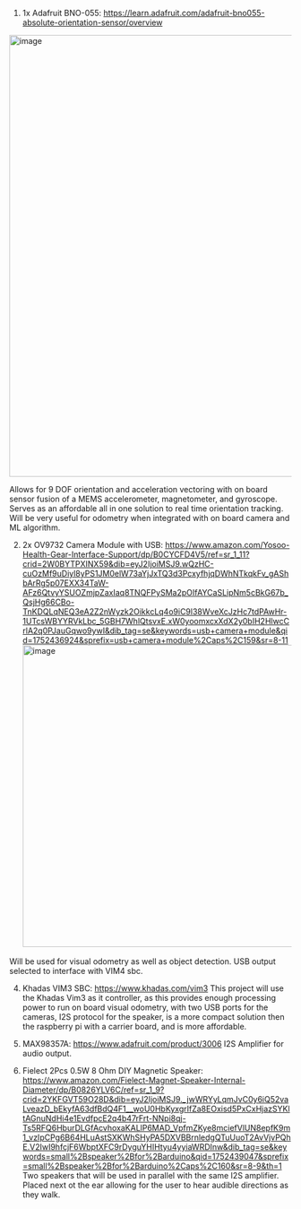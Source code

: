 1. 1x Adafruit BNO-055: https://learn.adafruit.com/adafruit-bno055-absolute-orientation-sensor/overview
<img width="1024" height="788" alt="image" src="https://github.com/user-attachments/assets/a4cd592a-0b53-46ad-b18a-3cb61c00ac1a" />

Allows for 9 DOF orientation and acceleration vectoring with on board sensor fusion of a MEMS accelerometer, magnetometer, and gyroscope. Serves as an affordable all in one solution to real time orientation tracking. Will be very useful for odometry when integrated with on board camera and ML algorithm.

2. 2x OV9732 Camera Module with USB: https://www.amazon.com/Yosoo-Health-Gear-Interface-Support/dp/B0CYCFD4V5/ref=sr_1_11?crid=2W0BYTPXINX59&dib=eyJ2IjoiMSJ9.wQzHC-cuOzMf9uDiyl8yPS1JM0elW73aYjJxTQ3d3PcxyfhjqDWhNTkqkFv_gAShbArRg5p07EXX34TaW-AFz6QtvyYSUOZmjpZaxIaq8TNQFPySMa2pOIfAYCaSLipNm5cBkG67b_QsjHg66CBo-TnKDQLqNEQ3eA2Z2nWyzk2OikkcLq4o9iC9l38WveXcJzHc7tdPAwHr-1UTcsWBYYRVkLbc_5GBH7WhlQtsvxE.xW0yoomxcxXdX2y0bIH2HlwcCrlA2q0PJauGqwo9ywI&dib_tag=se&keywords=usb+camera+module&qid=1752436924&sprefix=usb+camera+module%2Caps%2C159&sr=8-11
   <img width="679" height="539" alt="image" src="https://github.com/user-attachments/assets/83180f34-d0e4-4463-8330-a2e0c030ae56" />

  Will be used for visual odometry as well as object detection. USB output selected to interface with VIM4 sbc.

4. Khadas VIM3 SBC: https://www.khadas.com/vim3
  This project will use the Khadas Vim3 as it controller, as this provides enough processing power to run on board visual odometry, with two USB ports for the cameras, I2S protocol for the speaker, is a more compact solution then the raspberry pi with a carrier board, and is more affordable.

5. MAX98357A: https://www.adafruit.com/product/3006
  I2S Amplifier for audio output.

6. Fielect 2Pcs 0.5W 8 Ohm DIY Magnetic Speaker: https://www.amazon.com/Fielect-Magnet-Speaker-Internal-Diameter/dp/B0826YLV6C/ref=sr_1_9?crid=2YKFGVT59O28D&dib=eyJ2IjoiMSJ9._jwWRYyLqmJvC0y6iQ52vaLveazD_bEkyfA63dfBdQ4F1__woU0HbKyxgrIfZa8EOxisd5PxCxHjazSYKltAGnuNdHi4e1EvdfpcE2q4b47rFrt-NNpi8qj-Ts5RFQ6HburDLGfAcvhoxaKALlP6MAD_VpfmZKye8mciefVlUN8epfK9m1_vzIpCPg6B64HLuAstSXKWhSHyPA5DXVBBrnledgQTuUuoT2AvVjvPQhE.V2IwI9hfcjF6WbptXFC9rDyguYHIHtyu4yyiaWRDInw&dib_tag=se&keywords=small%2Bspeaker%2Bfor%2Barduino&qid=1752439047&sprefix=small%2Bspeaker%2Bfor%2Barduino%2Caps%2C160&sr=8-9&th=1
  Two speakers that will be used in parallel with the same I2S amplifier. Placed next ot the ear allowing for the user to hear audible directions as they walk.
